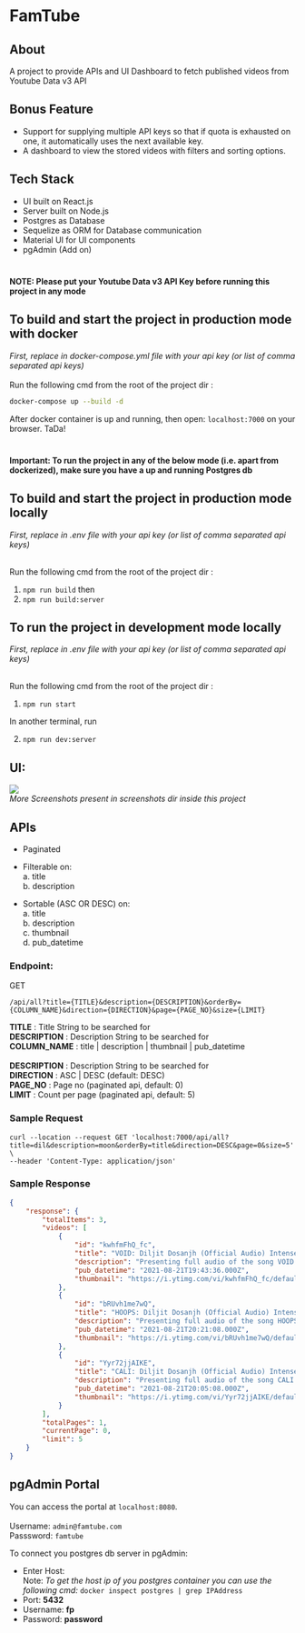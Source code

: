 # FamTube 

## About

A project to provide APIs and UI Dashboard to fetch published videos from Youtube Data v3 API

## Bonus Feature
- Support for supplying multiple API keys so that if quota is exhausted on one, it automatically uses the next available key.
- A dashboard to view the stored videos with filters and sorting options.
## Tech Stack

- UI built on React.js
- Server built on Node.js
- Postgres as Database
- Sequelize as ORM for Database communication
- Material UI for UI components
- pgAdmin (Add on)
#
**NOTE: Please put your Youtube Data v3 API Key before running this project in any mode**

## To build and start the project in production mode with docker
_First, replace <API-KEY> in docker-compose.yml file with your api key (or list of comma separated api keys)_ <br><br>
Run the following cmd from the root of the project dir : 
```bash
docker-compose up --build -d 
```

After docker container is up and running, then open:
```localhost:7000``` on your browser. TaDa!

#
**Important: To run the project in any of the below mode (i.e. apart from dockerized), make sure you have a up and running Postgres db**
## To build and start the project in production mode locally
_First, replace <API-KEY> in .env file with your api key (or list of comma separated api keys)_ <br><br>

Run the following cmd from the root of the project dir : 

1. ```npm run build```
then
2. ```npm run build:server```

## To run the project in development mode locally
_First, replace <API-KEY> in .env file with your api key (or list of comma separated api keys)_ <br><br>

Run the following cmd from the root of the project dir : 

1. ```npm run start```

In another terminal, run

2. ```npm run dev:server```

## UI:

![](/screeshots/preview.png)
<br>
_More Screenshots present in screenshots dir inside this project_

## APIs
- Paginated
- Filterable on:
   <br> a. title
   <br> b. description
   
- Sortable (ASC OR DESC) on:
   <br> a. title
   <br> b. description
   <br> c. thumbnail
   <br> d. pub_datetime 


### Endpoint:
GET
```http request
/api/all?title={TITLE}&description={DESCRIPTION}&orderBy={COLUMN_NAME}&direction={DIRECTION}&page={PAGE_NO}&size={LIMIT}
```
**TITLE** : Title String to be searched for <br>
**DESCRIPTION** : Description String to be searched for <br>
**COLUMN_NAME** : title | description | thumbnail | pub_datetime <br>  
**DESCRIPTION** : Description String to be searched for <br>
**DIRECTION** : ASC | DESC (default: DESC) <br>
**PAGE_NO** : Page no (paginated api, default: 0) <br>
**LIMIT** : Count per page (paginated api, default: 5) <br>

### Sample Request
```shell script
curl --location --request GET 'localhost:7000/api/all?title=dil&description=moon&orderBy=title&direction=DESC&page=0&size=5' \
--header 'Content-Type: application/json'
```

### Sample Response
```json
{
    "response": {
        "totalItems": 3,
        "videos": [
            {
                "id": "kwhfmFhQ_fc",
                "title": "VOID: Diljit Dosanjh (Official Audio) Intense | Raj Ranjodh | MoonChild Era | Latest Song 2021",
                "description": "Presenting full audio of the song VOID performed by DILJIT DOSANJH from the album MoonChild Era. Watch \"LOVER\" video song: ...",
                "pub_datetime": "2021-08-21T19:43:36.000Z",
                "thumbnail": "https://i.ytimg.com/vi/kwhfmFhQ_fc/default.jpg"
            },
            {
                "id": "bRUvh1me7wQ",
                "title": "HOOPS: Diljit Dosanjh (Official Audio) Intense | Raj Ranjodh | MoonChild Era | Latest Song 2021",
                "description": "Presenting full audio of the song HOOPS performed by DILJIT DOSANJH from the album MoonChild Era. Watch \"LOVER\" video song: ...",
                "pub_datetime": "2021-08-21T20:21:08.000Z",
                "thumbnail": "https://i.ytimg.com/vi/bRUvh1me7wQ/default.jpg"
            },
            {
                "id": "Yyr72jjAIKE",
                "title": "CALI: Diljit Dosanjh (Official Audio) Intense | Raj Ranjodh | MoonChild Era | Latest Song 2021",
                "description": "Presenting full audio of the song CALI performed by DILJIT DOSANJH from the album MoonChild Era. Watch \"LOVER\" video song: ...",
                "pub_datetime": "2021-08-21T20:05:08.000Z",
                "thumbnail": "https://i.ytimg.com/vi/Yyr72jjAIKE/default.jpg"
            }
        ],
        "totalPages": 1,
        "currentPage": 0,
        "limit": 5
    }
}
```

## pgAdmin Portal

You can access the portal at ```localhost:8080```.<br>
<br> Username: ```admin@famtube.com```
<br> Passsword: ```famtube```

To connect you postgres db server in pgAdmin:

- Enter Host: <br>
Note: _To get the host ip of you postgres container you can use the following cmd:_
```docker inspect postgres | grep IPAddress```
- Port: **5432**
- Username: **fp**
- Password: **password**

